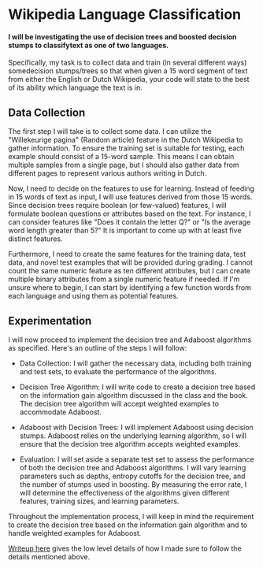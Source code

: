 # Wikipedia Language Classification 
#### I  will be investigating the use of decision trees and boosted decision stumps to classifytext as one of two languages. 
Specifically, my task is to collect data and train (in several different ways) somedecision stumps/trees so that when given a 15 word segment 
of text from either the English or Dutch Wikipedia, your code will state to the best of its ability which language the text is in.

## Data Collection 

The first step I will take is to collect some data. I can utilize the "Willekeurige pagina" (Random article) feature in the Dutch Wikipedia to gather information. 
To ensure the training set is suitable for testing, each example should consist of a 15-word sample. This means I can obtain multiple samples from a single page, 
but I should also gather data from different pages to represent various authors writing in Dutch. 

Now, I need to decide on the features to use for learning. Instead of feeding in 15 words of text as input, I will use features derived from those 15 words. 
Since decision trees require boolean (or few-valued) features, I will formulate boolean questions or attributes based on the text. For instance, 
I can consider features like "Does it contain the letter Q?" or "Is the average word length greater than 5?" 
It is important to come up with at least five distinct features.

Furthermore, I need to create the same features for the training data, test data, and novel test examples that will be provided during grading. 
I cannot count the same numeric feature as ten different attributes, but I can create multiple binary attributes from a single numeric feature if needed. 
If I'm unsure where to begin, I can start by identifying a few function words from each language and using them as potential features.


## Experimentation 

I will now proceed to implement the decision tree and Adaboost algorithms as specified. Here's an outline of the steps I will follow:

- Data Collection: I will gather the necessary data, including both training and test sets, to evaluate the performance of the algorithms.

- Decision Tree Algorithm: I will write code to create a decision tree based on the information gain algorithm discussed in the class and the book. 
The decision tree algorithm will accept weighted examples to accommodate Adaboost.

- Adaboost with Decision Trees: I will implement Adaboost using decision stumps. Adaboost relies on the underlying learning algorithm, 
so I will ensure that the decision tree algorithm accepts weighted examples.

- Evaluation: I will set aside a separate test set to assess the performance of both the decision tree and Adaboost algorithms. 
I will vary learning parameters such as depths, entropy cutoffs for the decision tree, and the number of stumps used in boosting. By measuring the error rate, I will determine the effectiveness of the algorithms given different features, training sizes, and learning parameters.

Throughout the implementation process, I will keep in mind the requirement to create the decision tree based on the information gain algorithm 
and to handle weighted examples for Adaboost.


[Writeup here](https://github.com/sneharohra/language-classification-decision-tree/edit/main/writeup.pdf) gives the low level details of how I made sure to follow the details mentioned above.
